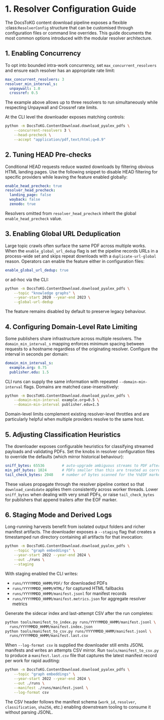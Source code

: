 # 1. Resolver Configuration Guide

The DocsToKG content download pipeline exposes a flexible
:class:`ResolverConfig` structure that can be customised through configuration
files or command line overrides. This guide documents the most common options
introduced with the modular resolver architecture.

## 1. Enabling Concurrency

To opt into bounded intra-work concurrency, set
``max_concurrent_resolvers`` and ensure each resolver has an appropriate rate
limit:

```yaml
max_concurrent_resolvers: 3
resolver_min_interval_s:
  unpaywall: 1.0
  crossref: 0.5
```

The example above allows up to three resolvers to run simultaneously while
respecting Unpaywall and Crossref rate limits.

At the CLI level the downloader exposes matching controls:

```bash
python -m DocsToKG.ContentDownload.download_pyalex_pdfs \
    --concurrent-resolvers 3 \
    --head-precheck \
    --accept "application/pdf,text/html;q=0.9"
```

## 2. Tuning HEAD Pre-checks

Conditional HEAD requests reduce wasted downloads by filtering obvious HTML
landing pages. Use the following snippet to disable HEAD filtering for
specific providers while leaving the feature enabled globally:

```yaml
enable_head_precheck: true
resolver_head_precheck:
  landing_page: false
  wayback: false
  zenodo: true
```

Resolvers omitted from ``resolver_head_precheck`` inherit the global
``enable_head_precheck`` value.

## 3. Enabling Global URL Deduplication

Large topic crawls often surface the same PDF across multiple works. When the
``enable_global_url_dedup`` flag is set the pipeline records URLs in a
process-wide set and skips repeat downloads with a ``duplicate-url-global``
reason. Operators can enable the feature either in configuration files:

```yaml
enable_global_url_dedup: true
```

or ad-hoc via the CLI:

```bash
python -m DocsToKG.ContentDownload.download_pyalex_pdfs \
    --topic "knowledge graphs" \
    --year-start 2020 --year-end 2023 \
    --global-url-dedup
```

The feature remains disabled by default to preserve legacy behaviour.

## 4. Configuring Domain-Level Rate Limiting

Some publishers share infrastructure across multiple resolvers. The
``domain_min_interval_s`` mapping enforces minimum spacing between requests to a
hostname regardless of the originating resolver. Configure the interval in
seconds per domain:

```yaml
domain_min_interval_s:
  example.org: 0.75
  publisher.edu: 1.5
```

CLI runs can supply the same information with repeated
``--domain-min-interval`` flags. Domains are matched case-insensitively:

```bash
python -m DocsToKG.ContentDownload.download_pyalex_pdfs \
    --domain-min-interval example.org=0.5 \
    --domain-min-interval publisher.edu=1.5
```

Domain-level limits complement existing resolver-level throttles and are
particularly helpful when multiple providers resolve to the same host.

## 5. Adjusting Classification Heuristics

The downloader exposes configurable heuristics for classifying streamed
payloads and validating PDFs. Set the knobs in resolver configuration files to
override the defaults (which mirror historical behaviour):

```yaml
sniff_bytes: 65536        # auto-upgrade ambiguous streams to PDF after n bytes
min_pdf_bytes: 1024       # PDFs smaller than this are treated as corrupt
tail_check_bytes: 2048    # number of bytes scanned for the %%EOF marker
```

These values propagate through the resolver pipeline context so that
`download_candidate` applies them consistently across worker threads. Lower
`sniff_bytes` when dealing with very small PDFs, or raise `tail_check_bytes`
for publishers that append trailers after the EOF marker.

## 6. Staging Mode and Derived Logs

Long-running harvests benefit from isolated output folders and richer manifest
artifacts. The downloader exposes a `--staging` flag that creates a timestamped
run directory containing all artifacts for that invocation:

```bash
python -m DocsToKG.ContentDownload.download_pyalex_pdfs \
    --topic "graph embeddings" \
    --year-start 2022 --year-end 2024 \
    --out ./runs \
    --staging
```

With staging enabled the CLI writes:

- `runs/YYYYMMDD_HHMM/PDF/` for downloaded PDFs
- `runs/YYYYMMDD_HHMM/HTML/` for captured HTML fallbacks
- `runs/YYYYMMDD_HHMM/manifest.jsonl` for manifest records
- `runs/YYYYMMDD_HHMM/manifest.metrics.json` for aggregate resolver metrics

Generate the sidecar index and last-attempt CSV after the run completes:

```bash
python tools/manifest_to_index.py runs/YYYYMMDD_HHMM/manifest.jsonl \
  runs/YYYYMMDD_HHMM/manifest.index.json
python tools/manifest_to_csv.py runs/YYYYMMDD_HHMM/manifest.jsonl \
  runs/YYYYMMDD_HHMM/manifest.last.csv
```

When `--log-format csv` is supplied the downloader still emits JSONL manifests
and writes an attempts CSV mirror. Run `tools/manifest_to_csv.py` to produce a
`manifest.last.csv` file that captures the latest manifest record per work for
rapid auditing:

```bash
python -m DocsToKG.ContentDownload.download_pyalex_pdfs \
    --topic "graph embeddings" \
    --year-start 2022 --year-end 2024 \
    --out ./runs \
    --manifest ./runs/manifest.jsonl \
    --log-format csv
```

The CSV header follows the manifest schema (`work_id`, `resolver`, `classification`,
`sha256`, etc.) enabling downstream tooling to consume it without parsing JSONL.
